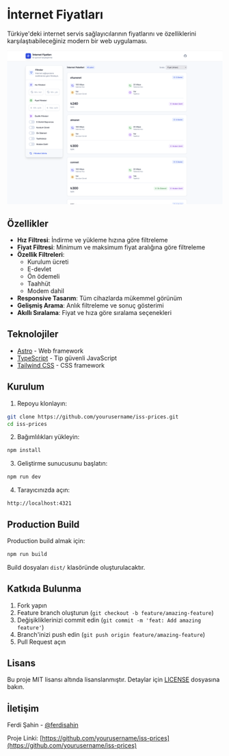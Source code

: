 # İnternet Fiyatları

Türkiye'deki internet servis sağlayıcılarının fiyatlarını ve özelliklerini karşılaştıabileceğiniz modern bir web uygulaması.

![İnternet Fiyatları Screenshot](screenshot.png)

## Özellikler

- **Hız Filtresi**: İndirme ve yükleme hızına göre filtreleme
- **Fiyat Filtresi**: Minimum ve maksimum fiyat aralığına göre filtreleme
- **Özellik Filtreleri**: 
  - Kurulum ücreti
  - E-devlet
  - Ön ödemeli
  - Taahhüt
  - Modem dahil
- **Responsive Tasarım**: Tüm cihazlarda mükemmel görünüm
- **Gelişmiş Arama**: Anlık filtreleme ve sonuç gösterimi
- **Akıllı Sıralama**: Fiyat ve hıza göre sıralama seçenekleri

## Teknolojiler

- [Astro](https://astro.build) - Web framework
- [TypeScript](https://www.typescriptlang.org) - Tip güvenli JavaScript
- [Tailwind CSS](https://tailwindcss.com) - CSS framework

## Kurulum

1. Repoyu klonlayın:
```bash
git clone https://github.com/yourusername/iss-prices.git
cd iss-prices
```

2. Bağımlılıkları yükleyin:
```bash
npm install
```

3. Geliştirme sunucusunu başlatın:
```bash
npm run dev
```

4. Tarayıcınızda açın:
```
http://localhost:4321
```

## Production Build

Production build almak için:

```bash
npm run build
```

Build dosyaları `dist/` klasöründe oluşturulacaktır.

## Katkıda Bulunma

1. Fork yapın
2. Feature branch oluşturun (`git checkout -b feature/amazing-feature`)
3. Değişikliklerinizi commit edin (`git commit -m 'feat: Add amazing feature'`)
4. Branch'inizi push edin (`git push origin feature/amazing-feature`)
5. Pull Request açın

## Lisans

Bu proje MIT lisansı altında lisanslanmıştır. Detaylar için [LICENSE](LICENSE) dosyasına bakın.

## İletişim

Ferdi Şahin - [@ferdisahin](https://twitter.com/ferdisahin)

Proje Linki: [https://github.com/yourusername/iss-prices](https://github.com/yourusername/iss-prices)

